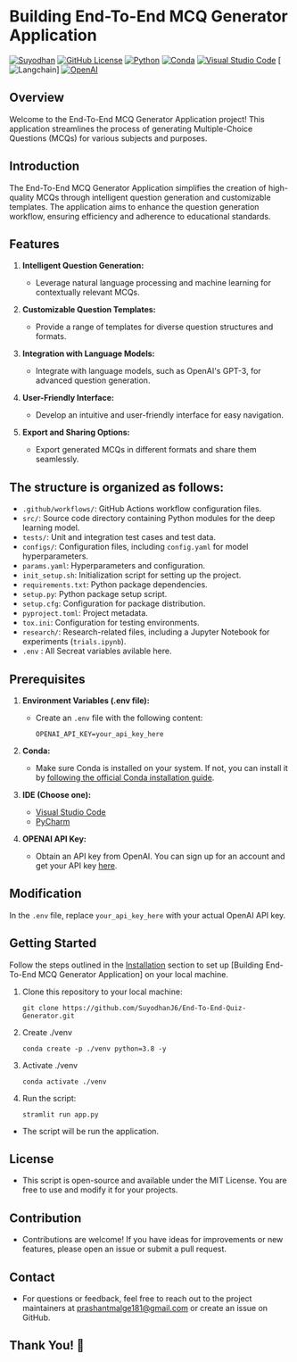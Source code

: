 # Building End-To-End MCQ Generator Application

[![Suyodhan](https://img.shields.io/badge/Suyodhan-Awesome-brightgreen.svg)](https://github.com/SuyodhanJ6)
[![GitHub License](https://img.shields.io/badge/license-MIT-blue.svg)](LICENSE)
[![Python](https://img.shields.io/badge/Python-3.8-blue.svg)](https://www.python.org/downloads/release/python-380/)
[![Conda](https://img.shields.io/badge/Conda-4.9.0-green.svg)](https://docs.conda.io/projects/conda/en/latest/user-guide/install/index.html)
[![Visual Studio Code](https://img.shields.io/badge/VS_Code-Latest-blue.svg)](https://code.visualstudio.com/download)
[![Langchain](https://img.shields.io/badge/Langchain-Your_Link-red.svg)]
[![OpenAI](https://img.shields.io/badge/OpenAI-Latest-orange.svg)](https://beta.openai.com/signup/)


## Overview

Welcome to the End-To-End MCQ Generator Application project! This application streamlines the process of generating Multiple-Choice Questions (MCQs) for various subjects and purposes.

## Introduction

The End-To-End MCQ Generator Application simplifies the creation of high-quality MCQs through intelligent question generation and customizable templates. The application aims to enhance the question generation workflow, ensuring efficiency and adherence to educational standards.

## Features

1. **Intelligent Question Generation:**
   - Leverage natural language processing and machine learning for contextually relevant MCQs.
   
2. **Customizable Question Templates:**
   - Provide a range of templates for diverse question structures and formats.
   
3. **Integration with Language Models:**
   - Integrate with language models, such as OpenAI's GPT-3, for advanced question generation.

4. **User-Friendly Interface:**
   - Develop an intuitive and user-friendly interface for easy navigation.

5. **Export and Sharing Options:**
   - Export generated MCQs in different formats and share them seamlessly.


## The structure is organized as follows:

- `.github/workflows/`: GitHub Actions workflow configuration files.
- `src/`: Source code directory containing Python modules for the deep learning model.
- `tests/`: Unit and integration test cases and test data.
- `configs/`: Configuration files, including `config.yaml` for model hyperparameters.
- `params.yaml`: Hyperparameters and configuration.
- `init_setup.sh`: Initialization script for setting up the project.
- `requirements.txt`: Python package dependencies.
- `setup.py`: Python package setup script.
- `setup.cfg`: Configuration for package distribution.
- `pyproject.toml`: Project metadata.
- `tox.ini`: Configuration for testing environments.
- `research/`: Research-related files, including a Jupyter Notebook for experiments (`trials.ipynb`).
- `.env` : All Secreat variables avilable here.

## Prerequisites

1. **Environment Variables (.env file):**
   - Create an `.env` file with the following content:
     ```dotenv
     OPENAI_API_KEY=your_api_key_here
     ```

2. **Conda:**
   - Make sure Conda is installed on your system. If not, you can install it by [following the official Conda installation guide](https://docs.conda.io/projects/conda/en/latest/user-guide/install/index.html).

3. **IDE (Choose one):**
   - [Visual Studio Code](https://code.visualstudio.com/download)
   - [PyCharm](https://www.jetbrains.com/pycharm/download/)

4. **OPENAI API Key:**
   - Obtain an API key from OpenAI. You can sign up for an account and get your API key [here](https://beta.openai.com/signup/).

## Modification

In the `.env` file, replace `your_api_key_here` with your actual OpenAI API key.


## Getting Started

Follow the steps outlined in the [Installation](#installation) section to set up [Building End-To-End MCQ Generator Application] on your local machine.

1. Clone this repository to your local machine:

   ```shell
   git clone https://github.com/SuyodhanJ6/End-To-End-Quiz-Generator.git

2. Create ./venv 
   ```shell 
   conda create -p ./venv python=3.8 -y

3. Activate ./venv 
   ```shell 
   conda activate ./venv

4. Run the script:
   ```shell
   stramlit run app.py

- The script will be run the application.

## License
- This script is open-source and available under the MIT License. You are free to use and modify it for your projects.

## Contribution
- Contributions are welcome! If you have ideas for improvements or new features, please open an issue or submit a pull request.

## Contact
- For questions or feedback, feel free to reach out to the project maintainers at prashantmalge181@gmail.com or create an issue on GitHub.

## Thank You! 🚀
